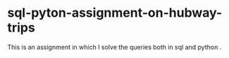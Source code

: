 # sql-pyton-assignment-on-hubway-trips
This is an assignment in which I solve the queries both in sql and python .
